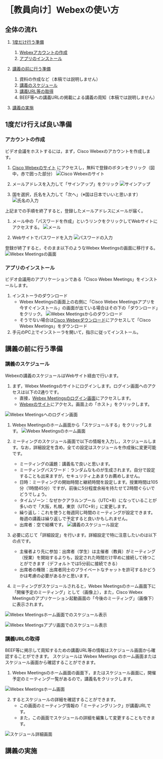 # ［教員向け］Webexの使い方

## 全体の流れ

1. [1度だけ行う準備](#prepare_once)
    1. [Webexアカウントの作成](#make_new_account)
    1. [アプリのインストール](#app_install)

1. [講義の前に行う準備](#prepare_class)
    1. 資料の作成など（本稿では説明しません）
    1. [講義のスケジュール](#schedule_class)
    1. [講義URL等の取得](#obtain_class_url)
    1. BEEF等への講義URLの掲載による講義の周知（本稿では説明しません）

1. [講義の実施](#do_class)

<h2 id="prepare_once">1度だけ行えば良い準備</h2>

<h3 id="make_new_account">アカウントの作成</h3>

ビデオ会議をホストするには，まず，Cisco Webexのアカウントを作成します。

1. [Cisco Webexのサイト](https://www.webex.com/ja/) にアクセスし，無料で登録のボタンをクリック（図中，赤で囲った部分）
![Cisco Webexのサイト](imgs/webex_account_1.png)

1. メールアドレスを入力して「サインアップ」をクリック
![サインアップ](imgs/webex_account_2.png)

1. 国を選択，氏名を入力して「次へ」（※国は日本でいいと思います）
![氏名の入力](imgs/webex_account_3.png)

上記までの手順を終了すると，登録したメールアドレスにメールが届く。

1. メール中の「パスワードを作成」というリンクをクリックしてWebサイトにアクセスする。
![メール](imgs/webex_account_4.png)

1. Webサイトでパスワードを入力
![パスワードの入力](imgs/webex_account_5.png)

登録が終了すると，そのまま以下のようなWebex Meetingsの画面に移行する。
![Webex Meetingsの画面](imgs/webex_meetings_dashboard.png)

<h3 id="app_install">アプリのインストール</h3>

ビデオ会議用のアプリケーションである「Cisco Webex Meetings」をインストールします。

1. インストーラのダウンロード
    - Webex Meetingsの画面上の右側に「Cisco Webex Meetingsアプリを今すぐインストール」の画面が出ている場合はその下の「ダウンロード」をクリック。
    ![Webex Meetingsからのダウンロード](imgs/webex_meeting_dl_1.png)
    - そうでない場合は[Cisco Webexダウンロード](https://www.webex.com/ja/downloads.html)にアクセスして「Cisco Webex Meetings」をダウンロード
1. 手元のPC上でインストーラを開いて，指示に従ってインストール。


<h2 id="prepare_class">講義の前に行う準備</h2>

<h3 id="schedule_class">講義のスケジュール</h3>

Webexの講義のスケジュールはWebサイト経由で行います。

1. まず，Webex Meetingsのサイトにログインします。ログイン画面へのアクセスは以下の2通りです。
    - 直接，[Webex Meetingsのログイン画面](https://www.webex.co.jp/go/jp_host-meeting)にアクセスします。
    - [Webexのサイト](https://www.webex.com)にアクセス。画面上の「ホスト」をクリックします。

![Webex Meetingsへのログイン画面](imgs/webex_signin.png)

1. Webex Meetingsのホーム画面から「スケジュールする」をクリックします。
![Webex Meetingsのホーム画面](imgs/webex_class_schedule_1.png)

1. ミーティングのスケジュール画面で以下の情報を入力し，スケジュールします。なお，詳細設定を含め，全ての設定はスケジュールを作成後に変更可能です。
    - ミーティングの議題：講義名で良いと思います。
    - ミーティングバスワード：ランダムなものが生成されます。自分で設定することも出来ますが，セキュリティ上あまりお薦めしません。
    - 日時：ミーティングの開始時間と継続時間を設定します。授業時間は105分（1時間45分）ですが，前後に5分程度余裕を持たせて2時間ぐらいでどうでしょう。
    - タイムゾーン：なぜかクアラルンプール（UTC+8）になっていることが多いので「大阪，札幌，東京（UTC+9）」に変更します。
    - 繰り返し：これを使うと毎週同じ時間のミーティングが設定できます。毎週の講義は繰り返しで予定すると良いかもしれません。
    - 出席者：空で結構です。
![講義のスケジュール設定](imgs/webex_class_schedule_2.png)

1. 必要に応じて「詳細設定」を行います。詳細設定で特に注意したいのは以下の点です。
    - 主催者より先に参加：出席者（学生）は主催者（教員）がミーティング（授業）を開始するよりも，設定された時間だけ早めに接続して待つことができます（デフォルトでは5分前に接続できる）
    - 出席者の権限：出席者同士のプライベートなチャットを許可するかどうかは考慮の必要があるかと思います。

1. ミーティングがスケジュールされると，Webex Meetingsのホーム画面下に「開催予定のミーティング」として（画像上），また，Cisco Webex Meetingsのアプリケーション起動画面の「今後のミーティング」（画像下）に表示されます。

![Webex Meetingsホーム画面でのスケジュール表示](imgs/webex_schedule_view_web.png)

![Webex Meetingsアプリ画面でのスケジュール表示](imgs/webex_schedule_view_app.png)

<h3 id="obtain_class_url">講義URLの取得</h3>

BEEF等に掲示して周知するための講義URL等の情報はスケジュール画面から確認することができます。
スケジュールは Webex Meetings のホーム画面またはスケジュール画面から確認することができます。

1. Webex Meetingsのホーム画面の画面下，またはスケジュール画面に，開催予定のミーティング一覧があるので，講義名をクリックします。

![Webex Meetingsホーム画面](imgs/webex_get_schedule_url_1.png)

2. するとスケジュールの詳細を確認することができます。
    - この画面のミーティング情報の「ミーティングリンク」が講義URLです。
    - また，この画面でスケジュールの詳細を編集して変更することもできます。

![スケジュール詳細画面](imgs/webex_get_schedule_url_2.png)


<h2 id="do_class">講義の実施</h2>

